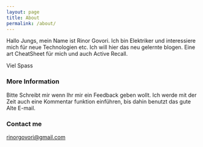 ```yaml
---
layout: page
title: About
permalink: /about/
---
```


Hallo Jungs, mein Name ist Rinor Govori. Ich bin Elektriker und interessiere mich für neue Technologien etc. 
Ich will hier das neu gelernte blogen. Eine art CheatSheet für mich und auch Active Recall.

Viel Spass

### More Information

Bitte Schreibt mir wenn Ihr mir ein Feedback geben wollt. Ich werde mit der Zeit auch eine Kommentar funktion einführen, bis dahin benutzt das gute Alte E-mail.

### Contact me

[rinorgovori@gmail.com](mailto:rinorgovori@gmail.com)

